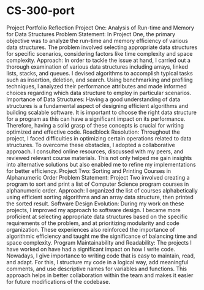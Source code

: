 # CS-300-port

Project Portfolio Reflection
Project One: Analysis of Run-time and Memory for Data Structures
Problem Statement:
In Project One, the primary objective was to analyze the run-time and memory efficiency of various data structures. The problem involved selecting appropriate data structures for specific scenarios, considering factors like time complexity and space complexity.
Approach:
In order to tackle the issue at hand, I carried out a thorough examination of various data structures including arrays, linked lists, stacks, and queues. I devised algorithms to accomplish typical tasks such as insertion, deletion, and search. Using benchmarking and profiling techniques, I analyzed their performance attributes and made informed choices regarding which data structure to employ in particular scenarios.
Importance of Data Structures:
Having a good understanding of data structures is a fundamental aspect of designing efficient algorithms and building scalable software. It is important to choose the right data structure for a program as this can have a significant impact on its performance. Therefore, having a solid grasp of these concepts is crucial for writing optimized and effective code.
Roadblock Resolution:
Throughout the project, I faced difficulties in optimizing certain operations related to data structures. To overcome these obstacles, I adopted a collaborative approach. I consulted online resources, discussed with my peers, and reviewed relevant course materials. This not only helped me gain insights into alternative solutions but also enabled me to refine my implementations for better efficiency.
Project Two: Sorting and Printing Courses in Alphanumeric Order
Problem Statement:
Project Two involved creating a program to sort and print a list of Computer Science program courses in alphanumeric order.
Approach:
I organized the list of courses alphabetically using efficient sorting algorithms and an array data structure, then printed the sorted result.
Software Design Evolution:
During my work on these projects, I improved my approach to software design. I became more proficient at selecting appropriate data structures based on the specific requirements of the problem, and at prioritizing modularity and code organization. These experiences also reinforced the importance of algorithmic efficiency and taught me the significance of balancing time and space complexity.
Program Maintainability and Readability:
The projects I have worked on have had a significant impact on how I write code. Nowadays, I give importance to writing code that is easy to maintain, read, and adapt. For this, I structure my code in a logical way, add meaningful comments, and use descriptive names for variables and functions. This approach helps in better collaboration within the team and makes it easier for future modifications of the codebase.

